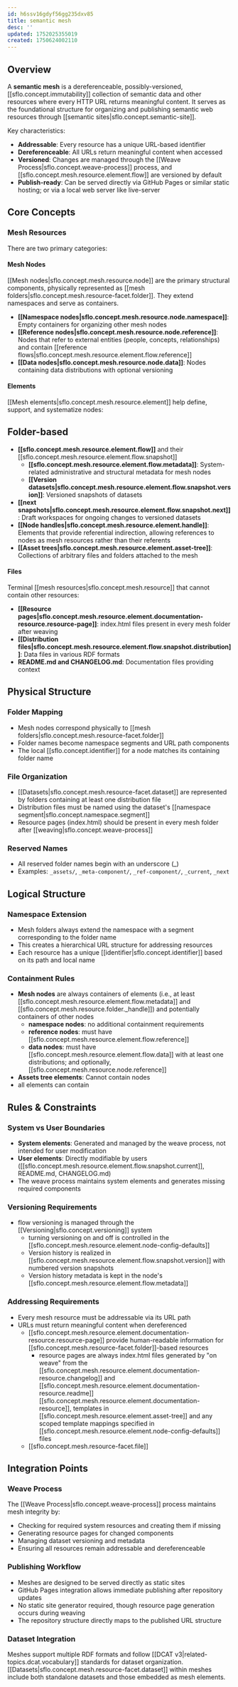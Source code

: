 ```yaml
---
id: h6ssv16gdyf56gg235dxv85
title: semantic mesh
desc: ''
updated: 1752025355019
created: 1750624002110
---
```


## Overview

A **semantic mesh** is a dereferenceable, possibly-versioned, [[sflo.concept.immutability]] collection of semantic data and other resources where every HTTP URL returns meaningful content. It serves as the foundational structure for organizing and publishing semantic web resources through [[semantic sites|sflo.concept.semantic-site]].

Key characteristics:
- **Addressable**: Every resource has a unique URL-based identifier
- **Dereferenceable**: All URLs return meaningful content when accessed
- **Versioned**: Changes are managed through the [[Weave Process|sflo.concept.weave-process]] process, and [[sflo.concept.mesh.resource.element.flow]] are versioned by default
- **Publish-ready**: Can be served directly via GitHub Pages or similar static hosting; or via a local web server like live-server

## Core Concepts

### Mesh Resources

There are two primary categories:

#### Mesh Nodes

[[Mesh nodes|sflo.concept.mesh.resource.node]] are the primary structural components, physically represented as [[mesh folders|sflo.concept.mesh.resource-facet.folder]]. They extend namespaces and serve as containers.

- **[[Namespace nodes|sflo.concept.mesh.resource.node.namespace]]**: Empty containers for organizing other mesh nodes
- **[[Reference nodes|sflo.concept.mesh.resource.node.reference]]**: Nodes that refer to external entities (people, concepts, relationships) and contain [[reference flows|sflo.concept.mesh.resource.element.flow.reference]]
- **[[Data nodes|sflo.concept.mesh.resource.node.data]]**: Nodes containing data distributions with optional versioning


#### Elements

[[Mesh elements|sflo.concept.mesh.resource.element]] help define, support, and systematize nodes:

## Folder-based

- **[[sflo.concept.mesh.resource.element.flow]]** and their [[sflo.concept.mesh.resource.element.flow.snapshot]]
  - **[[sflo.concept.mesh.resource.element.flow.metadata]]**: System-related administrative and structural metadata for mesh nodes
  - **[[Version datasets|sflo.concept.mesh.resource.element.flow.snapshot.version]]**: Versioned snapshots of datasets
- **[[next snapshots|sflo.concept.mesh.resource.element.flow.snapshot.next]]**: Draft workspaces for ongoing changes to versioned datasets
- **[[Node handles|sflo.concept.mesh.resource.element.handle]]**: Elements that provide referential indirection, allowing references to nodes as mesh resources rather than their referents
- **[[Asset trees|sflo.concept.mesh.resource.element.asset-tree]]**: Collections of arbitrary files and folders attached to the mesh

#### Files

Terminal [[mesh resources|sflo.concept.mesh.resource]] that cannot contain other resources:

- **[[Resource pages|sflo.concept.mesh.resource.element.documentation-resource.resource-page]]**: index.html files present in every mesh folder after weaving
- **[[Distribution files|sflo.concept.mesh.resource.element.flow.snapshot.distribution]]**: Data files in various RDF formats
- **README.md and CHANGELOG.md**: Documentation files providing context


## Physical Structure

### Folder Mapping
- Mesh nodes correspond physically to [[mesh folders|sflo.concept.mesh.resource-facet.folder]]
- Folder names become namespace segments and URL path components
- The local [[sflo.concept.identifier]] for a node matches its containing folder name

### File Organization
- [[Datasets|sflo.concept.mesh.resource-facet.dataset]] are represented by folders containing at least one distribution file
- Distribution files must be named using the dataset's [[namespace segment|sflo.concept.namespace.segment]]
- Resource pages (index.html) should be present in every mesh folder after [[weaving|sflo.concept.weave-process]]

### Reserved Names
- All reserved folder names begin with an underscore (_)
- Examples: `_assets/`, `_meta-component/`, `_ref-component/`, `_current`, `_next`

## Logical Structure

### Namespace Extension
- Mesh folders always extend the namespace with a segment corresponding to the folder name
- This creates a hierarchical URL structure for addressing resources
- Each resource has a unique [[identifier|sflo.concept.identifier]] based on its path and local name

### Containment Rules
- **Mesh nodes** are always containers of elements (i.e., at least [[sflo.concept.mesh.resource.element.flow.metadata]] and [[sflo.concept.mesh.resource.folder._handle]]) and potentially containers of other nodes 
  - **namespace nodes**: no additional containment requirements
  - **reference nodes**: must have [[sflo.concept.mesh.resource.element.flow.reference]]
  - **data nodes**: must have [[sflo.concept.mesh.resource.element.flow.data]] with at least one distributions; and optionally, [[sflo.concept.mesh.resource.node.reference]]
- **Assets tree elements**: Cannot contain nodes
- all elements can contain 

## Rules & Constraints

### System vs User Boundaries
- **System elements**: Generated and managed by the weave process, not intended for user modification
- **User elements**: Directly modifiable by users ([[sflo.concept.mesh.resource.element.flow.snapshot.current]], README.md, CHANGELOG.md)
- The weave process maintains system elements and generates missing required components

### Versioning Requirements
- flow versioning is managed through the [[Versioning|sflo.concept.versioning]] system
  - turning versioning on and off is controlled in the [[sflo.concept.mesh.resource.element.node-config-defaults]]
  - Version history is realized in [[sflo.concept.mesh.resource.element.flow.snapshot.version]] with numbered version snapshots
  - Version history metadata is kept in the node's [[sflo.concept.mesh.resource.element.flow.metadata]]

### Addressing Requirements
- Every mesh resource must be addressable via its URL path
- URLs must return meaningful content when dereferenced
  - [[sflo.concept.mesh.resource.element.documentation-resource.resource-page]] provide human-readable information for [[sflo.concept.mesh.resource-facet.folder]]-based resources
    - resource pages are always index.html files generated by "on weave" from the [[sflo.concept.mesh.resource.element.documentation-resource.changelog]] and [[sflo.concept.mesh.resource.element.documentation-resource.readme]] [[sflo.concept.mesh.resource.element.documentation-resource]], templates in [[sflo.concept.mesh.resource.element.asset-tree]] and any scoped template mappings specified in [[sflo.concept.mesh.resource.element.node-config-defaults]] files 
  - [[sflo.concept.mesh.resource-facet.file]]

## Integration Points

### Weave Process
The [[Weave Process|sflo.concept.weave-process]] process maintains mesh integrity by:
- Checking for required system resources and creating them if missing
- Generating resource pages for changed components
- Managing dataset versioning and metadata
- Ensuring all resources remain addressable and dereferenceable

### Publishing Workflow
- Meshes are designed to be served directly as static sites
- GitHub Pages integration allows immediate publishing after repository updates
- No static site generator required, though resource page generation occurs during weaving
- The repository structure directly maps to the published URL structure

### Dataset Integration
Meshes support multiple RDF formats and follow [[DCAT v3|related-topics.dcat.vocabulary]] standards for dataset organization. [[Datasets|sflo.concept.mesh.resource-facet.dataset]] within meshes include both standalone datasets and those embedded as mesh elements.

